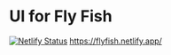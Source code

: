 # UI for Fly Fish
[![Netlify Status](https://api.netlify.com/api/v1/badges/40c1c2bd-6a30-4bb1-a86a-3cedbd432dcb/deploy-status)](https://app.netlify.com/sites/flyfish/deploys)
https://flyfish.netlify.app/
